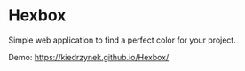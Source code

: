 # Hexbox
Simple web application to find a perfect color for your project.

Demo: https://kiedrzynek.github.io/Hexbox/
